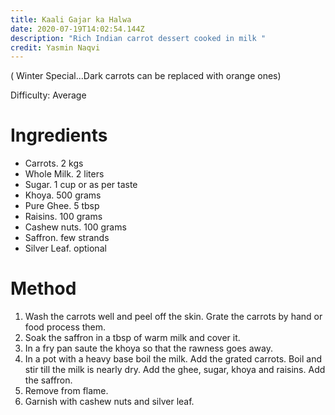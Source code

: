 ```yaml
---
title: Kaali Gajar ka Halwa
date: 2020-07-19T14:02:54.144Z
description: "Rich Indian carrot dessert cooked in milk "
credit: Yasmin Naqvi
---
```

( Winter Special...Dark carrots can be replaced with orange ones)

Difficulty: Average

# Ingredients

* Carrots.             2 kgs
* Whole Milk.       2 liters
* Sugar.                 1 cup or as 
                              per taste
* Khoya.                 500 grams
* Pure Ghee.         5 tbsp
* Raisins.               100 grams
* Cashew nuts.     100 grams
* Saffron.                few strands
* Silver Leaf.          optional

# Method

1. Wash the carrots well and peel off the skin. Grate the carrots by hand or food process them.
2. Soak the saffron in a tbsp of warm milk and cover it.
3. In a fry pan saute the khoya so that the rawness goes away.
4. In a pot with a heavy base boil the milk. Add the grated carrots. Boil and stir till the milk is nearly dry. Add the ghee, sugar, khoya and raisins. Add the saffron.
5. Remove from flame.
6. Garnish with cashew nuts and silver leaf.